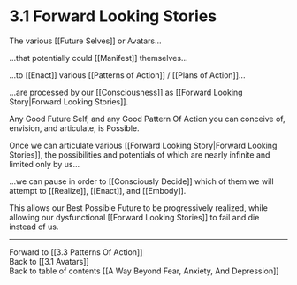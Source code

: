 # 3.1 Forward Looking Stories

The various [[Future Selves]] or Avatars...

...that potentially could [[Manifest]] themselves...

...to [[Enact]] various [[Patterns of Action]] / [[Plans of Action]]...

...are processed by our [[Consciousness]] as [[Forward Looking Story|Forward Looking Stories]].  

Any Good Future Self, and any Good Pattern Of Action you can conceive of, envision, and articulate, is Possible. 

Once we can articulate various [[Forward Looking Story|Forward Looking Stories]], the possibilities and potentials of which are nearly infinite and limited only by us...

...we can pause in order to [[Consciously Decide]] which of them we will attempt to [[Realize]], [[Enact]], and [[Embody]].  

This allows our Best Possible Future to be progressively realized, while allowing our dysfunctional [[Forward Looking Stories]] to fail and die instead of us. 

___

Forward to [[3.3 Patterns Of Action]]        
Back to [[3.1 Avatars]]      
Back to table of contents [[A Way Beyond Fear, Anxiety, And Depression]]    
